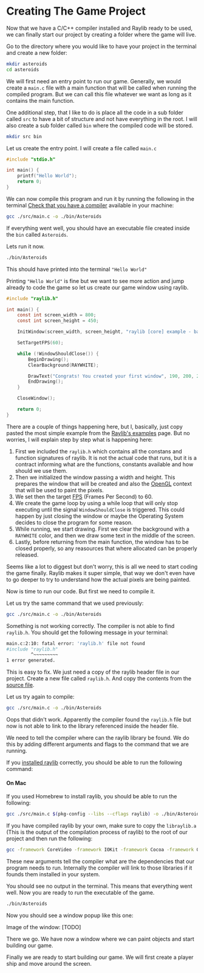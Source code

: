 # Creating The Game Project

Now that we have a C/C++ compiler installed and Raylib ready to be used, we
can finally start our project by creating a folder where the game will live.

Go to the directory where you would like to have your project in the terminal
and create a new folder:

```bash
mkdir asteroids
cd asteroids
```

We will first need an entry point to run our game. Generally, we would create
a `main.c` file with a main function that will be called when
running the compiled program. But we can call this file whatever we want as
long as it contains the main function.

One additional step, that I like to do is place all the code in a sub folder
called `src` to have a bit of structure and not have everything in
the root. I will also create a sub folder called `bin` where the
compiled code will be stored.

```bash
mkdir src bin
```

Let us create the entry point. I will create a file called <code>main.c</code>

```c
#include "stdio.h"

int main() {
    printf("Hello World");
    return 0;
}
```

We can now compile this program and run it by running the following in the
terminal [Check that you have a compiler](/guides/build-asteroids-in-c-with-raylib/setup-environment) available in your machine:

```bash
gcc ./src/main.c -o ./bin/Asteroids
```

If everything went well, you should have an executable file created inside the
`bin` called `Asteroids`.

Lets run it now.

```bash
./bin/Asteroids
```

This should have printed into the terminal `"Hello World"`

Printing `"Hello World"` is fine but we want to see more action and jump already
to code the game so let us create our game window using raylib.

```c
#include "raylib.h"

int main() {
    const int screen_width = 800;
    const int screen_height = 450;

    InitWindow(screen_width, screen_height, "raylib [core] example - basic window");

    SetTargetFPS(60);

    while (!WindowShouldClose()) {
        BeginDrawing();
        ClearBackground(RAYWHITE);

        DrawText("Congrats! You created your first window", 190, 200, 20, LIGHTGRAY);
        EndDrawing();
    }

    CloseWindow();

    return 0;
}
```

There are a couple of things happening here, but I, basically, just copy
pasted the most simple example from the [Raylib's examples](https://www.raylib.com/examples.html)
page. But no worries, I will explain step by step what is happening here:

1. First we included the `raylib.h` which contains all the constans
   and function signatures of raylib. It is not the actual code that runs, but
   it is a contract informing what are the functions, constants available and
   how should we use them.
2. Then we initialized the window passing a width and height. This prepares the
   window that will be created and also the [OpenGL](https://www.opengl.org/) context that
   will be used to paint the pixels.
3. We set then the target [FPS](https://en.wikipedia.org/wiki/Frame_rate) (Frames Per Second) to 60.
4. We create the game loop by using a while loop that will only stop executing
   until the signal `WindowShouldClose` is triggered. This could
   happen by just closing the window or maybe the Operating System decides to
   close the program for some reason.
5. While running, we start drawing. First we clear the background with a
   `RAYWHITE` color, and then we draw some text in the middle of the
   screen.
6. Lastly, before returning from the main function, the window has to be closed
   properly, so any reasources that where allocated can be properly released.

Seems like a lot to diggest but don't worry, this is all we need to start
coding the game finally. Raylib makes it super simple, that way we don't even
have to go deeper to try to understand how the actual pixels are being
painted.

Now is time to run our code. But first we need to compile it.

Let us try the same command that we used previously:

```bash
gcc ./src/main.c -o ./bin/Asteroids
```

Something is not working correctly. The compiler is not able to find
`raylib.h`. You should get the following message in your terminal:

```bash
main.c:2:10: fatal error: 'raylib.h' file not found
#include "raylib.h"
         ^~~~~~~~~~
1 error generated.
```

This is easy to fix. We just need a copy of the raylib header file in our project.
Create a new file called `raylib.h`. And copy the contents from the [source file](https://github.com/raysan5/raylib/blob/master/src/raylib.h).

Let us try again to compile:

```bash
gcc ./src/main.c -o ./bin/Asteroids
```

Oops that didn't work. Apparently the compiler found the `raylib.h` file but now
is not able to link to the library referenced inside the header file.

We need to tell the compiler where can the raylib library be found. We do this by adding 
different arguments and flags to the command that we are running.

If you [installed raylib](/guides/my-game-engines-notes/raylib-installation) correctly, you should be able to run the following command:

#### On Mac

If you used Homebrew to install raylib, you should be able to run the following:

```bash
gcc ./src/main.c $(pkg-config --libs --cflags raylib) -o ./bin/Asteroids
```

If you have compiled raylib by your own, make sure to copy the `libraylib.a` (This is the output of the compilation process of raylib) to the root of our project and then run the following:

```bash
gcc -framework CoreVideo -framework IOKit -framework Cocoa -framework GLUT -framework OpenGL libraylib.a ./src/main.c -o ./bin/Asteroids
```

These new arguments tell the compiler what are the dependencies that our program needs to run. Internally the compiler will link to those libraries if it founds them installed in your system.

You should see no output in the terminal. This means that everything went well. Now you are ready to run the executable of the game.

```bash
./bin/Asteroids
```

Now you should see a window popup like this one:

Image of the window:
[TODO]

There we go. We have now a window where we can paint objects and start building our game.

Finally we are ready to start building our game. We will first create a player ship and move around the screen.
